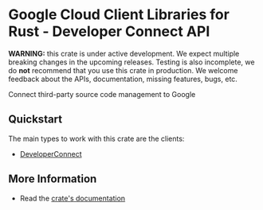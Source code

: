 # Google Cloud Client Libraries for Rust - Developer Connect API

<!-- Code generated by sidekick. DO NOT EDIT. -->

**WARNING:** this crate is under active development. We expect multiple breaking
changes in the upcoming releases. Testing is also incomplete, we do **not**
recommend that you use this crate in production. We welcome feedback about the
APIs, documentation, missing features, bugs, etc.

Connect third-party source code management to Google

## Quickstart

The main types to work with this crate are the clients:

* [DeveloperConnect]

## More Information

* Read the [crate's documentation](https://docs.rs/google-cloud-developerconnect-v1/latest/google-cloud-developerconnect-v1)

[DeveloperConnect]: https://docs.rs/google-cloud-developerconnect-v1/latest/google_cloud_developerconnect_v1/client/struct.DeveloperConnect.html
